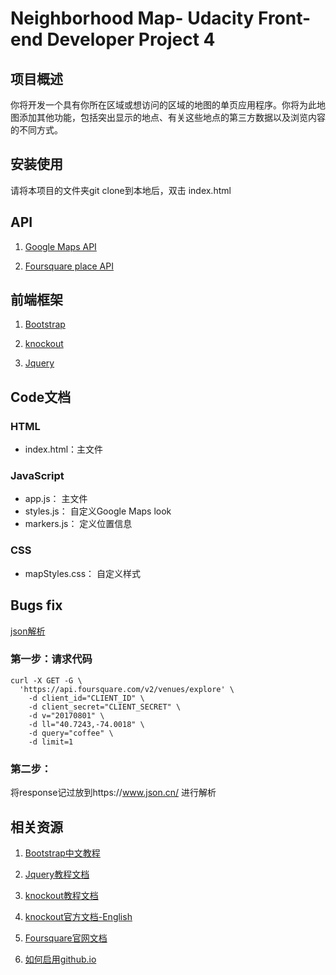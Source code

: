 # Neighborhood Map- Udacity Front-end Developer Project 4

## 项目概述
你将开发一个具有你所在区域或想访问的区域的地图的单页应用程序。你将为此地图添加其他功能，包括突出显示的地点、有关这些地点的第三方数据以及浏览内容的不同方式。

## 安装使用

请将本项目的文件夹git clone到本地后，双击 index.html

## API
1. [Google Maps API](https://developers.google.com/maps/)

2. [Foursquare place API](https://developer.foursquare.com/)

## 前端框架

1.  [Bootstrap](https://getbootstrap.com/)

2. [knockout](http://knockoutjs.com/)

3. [Jquery](https://jquery.com/)

## Code文档
### HTML
-  index.html：主文件

###  JavaScript
- app.js：  主文件
- styles.js：  自定义Google Maps look
- markers.js： 定义位置信息

### CSS
- mapStyles.css： 自定义样式

## Bugs fix
[json解析](https://www.json.cn/)

### 第一步：请求代码

```
curl -X GET -G \
  'https://api.foursquare.com/v2/venues/explore' \
    -d client_id="CLIENT_ID" \
    -d client_secret="CLIENT_SECRET" \
    -d v="20170801" \
    -d ll="40.7243,-74.0018" \
    -d query="coffee" \
    -d limit=1
```    
###     第二步：
将response记过放到https://www.json.cn/ 进行解析

## 相关资源

1. [Bootstrap中文教程](http://www.bootcss.com/)

2. [Jquery教程文档](http://www.w3school.com.cn/jquery/)

3. [knockout教程文档](https://www.cnblogs.com/TomXu/archive/2011/11/21/2257154.html)

4.  [knockout官方文档-English](http://knockoutjs.com/documentation/introduction.html)

5.  [Foursquare官网文档](https://developer.foursquare.com/docs/api/getting-started)

6. [如何启用github.io](https://pages.github.com/)






